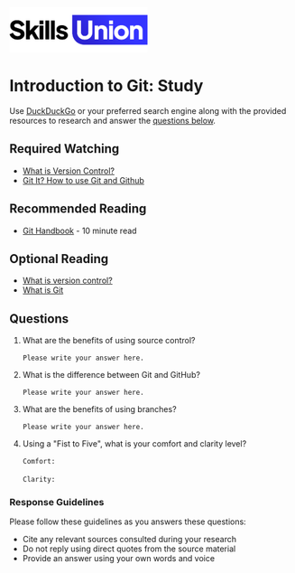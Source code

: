 [<img src="assets/images/su-logo.png" alt="Skills Union Logo" height="80px" />](https://www.skillsunion.com/)
# Introduction to Git: Study

Use [DuckDuckGo](https://duckduckgo.com/) or your preferred search engine along with the provided resources to research and answer the [questions below](#questions).

## Required Watching

- [What is Version Control?](https://www.youtube.com/watch?v=xQujH0ElTUg)
- [Git It? How to use Git and Github](https://www.youtube.com/watch?v=HkdAHXoRtos)

## Recommended Reading

- [Git Handbook](https://guides.github.com/introduction/git-handbook/) - 10 minute read

## Optional Reading

- [What is version control?](https://www.atlassian.com/git/tutorials/what-is-version-control)
- [What is Git](https://www.atlassian.com/git/tutorials/what-is-git)

## Questions

1. What are the benefits of using source control?

    ```
    Please write your answer here.
    ```

1. What is the difference between Git and GitHub?

    ```
    Please write your answer here.
    ```

1. What are the benefits of using branches?

    ```
    Please write your answer here.
    ```

1. Using a "Fist to Five", what is your comfort and clarity level?

    ```
    Comfort: 

    Clarity: 
    ```

### Response Guidelines

Please follow these guidelines as you answers these questions:

- Cite any relevant sources consulted during your research
- Do not reply using direct quotes from the source material
- Provide an answer using your own words and voice
